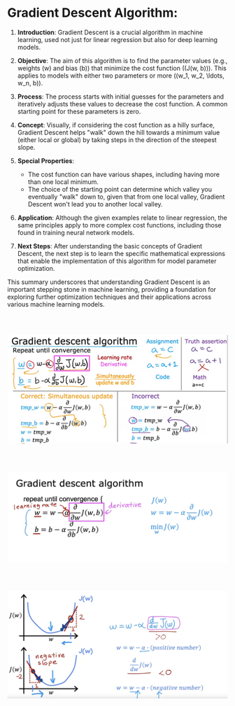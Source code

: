 # Gradient Descent Algorithm:

1. **Introduction**: Gradient Descent is a crucial algorithm in machine learning, used not just for linear regression but also for deep learning models.

2. **Objective**: The aim of this algorithm is to find the parameter values (e.g., weights \(w\) and bias \(b\)) that minimize the cost function (\(J(w, b)\)). This applies to models with either two parameters or more (\(w_1, w_2, \ldots, w_n, b\)).

3. **Process**: The process starts with initial guesses for the parameters and iteratively adjusts these values to decrease the cost function. A common starting point for these parameters is zero.

4. **Concept**: Visually, if considering the cost function as a hilly surface, Gradient Descent helps "walk" down the hill towards a minimum value (either local or global) by taking steps in the direction of the steepest slope.

5. **Special Properties**:
   - The cost function can have various shapes, including having more than one local minimum.
   - The choice of the starting point can determine which valley you eventually "walk" down to, given that from one local valley, Gradient Descent won't lead you to another local valley.

6. **Application**: Although the given examples relate to linear regression, the same principles apply to more complex cost functions, including those found in training neural network models.

7. **Next Steps**: After understanding the basic concepts of Gradient Descent, the next step is to learn the specific mathematical expressions that enable the implementation of this algorithm for model parameter optimization.

This summary underscores that understanding Gradient Descent is an important stepping stone in machine learning, providing a foundation for exploring further optimization techniques and their applications across various machine learning models.

<br>
<br>

<div align="center">

![nnnn](https://github.com/dystaSatria/Machine-Learning/blob/main/Supervised%20Machine%20Learning%20Regression%20and%20Classification/Train%20the%20Model%20witg%20Gradient%20Descent/Screenshot%20(973).png)

</div>


<br>
<br>

<div align="center">

![nnnn](https://github.com/dystaSatria/Machine-Learning/blob/main/Supervised%20Machine%20Learning%20Regression%20and%20Classification/Train%20the%20Model%20witg%20Gradient%20Descent/Screenshot%202024-02-10%20at%2012.31.40.png)

</div>

<br>
<br>


<div align="center">

![nnnn](https://github.com/dystaSatria/Machine-Learning/blob/main/Supervised%20Machine%20Learning%20Regression%20and%20Classification/Train%20the%20Model%20witg%20Gradient%20Descent/Screenshot%202024-02-10%20at%2012.46.33.png)

</div>

